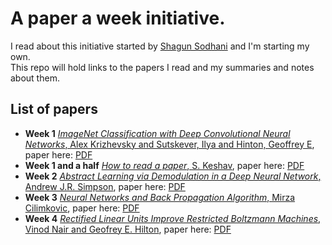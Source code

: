 # A paper a week initiative.

I read about this initiative started by [Shagun Sodhani](https://github.com/shagunsodhani) and I'm starting my own.  
This repo will hold links to the papers I read and my summaries and notes about them.  


## List of papers
* **Week 1** [*ImageNet Classification with Deep Convolutional Neural Networks*, Alex Krizhevsky and Sutskever, Ilya and Hinton, Geoffrey E](http://telegra.ph/ImageNet-Classification-with-Deep-Convolutional-Neural-Networks-A-summary-1st-Week-APAW-08-23), paper here: [PDF](https://papers.nips.cc/paper/4824-imagenet-classification-with-deep-convolutional-neural-networks.pdf)
* **Week 1 and a half** [*How to read a paper*, S. Keshav](http://telegra.ph/How-to-read-a-paper-a-summary-08-25), paper here: [PDF](http://blizzard.cs.uwaterloo.ca/keshav/home/Papers/data/07/paper-reading.pdf)  
* **Week 2** [*Abstract Learning via Demodulation in a Deep Neural Network*, Andrew J.R. Simpson](http://telegra.ph/Abstract-Learning-via-Demodulation-in-a-Deep-Neural-Network-A-summary-2nd-Week-APAW-08-31), paper here: [PDF](https://arxiv.org/pdf/1502.04042)  
* **Week 3** [*Neural Networks and Back Propagation Algorithm*, Mirza Cilimkovic](http://telegra.ph/Neural-Networks-and-Back-Propagation-Algorithm-A-summary-3rd-Week-APAW-09-03), paper here: [PDF](http://www.dataminingmasters.com/uploads/studentProjects/NeuralNetworks.pdf)
* **Week 4** [*Rectified Linear Units Improve Restricted Boltzmann Machines*, Vinod Nair and Geofrey E. Hilton](http://telegra.ph/Rectified-Linear-Units-Improve-Restricted-Boltzmann-Machines-A-summary-3rd-Week-APAW-09-11), paper here: [PDF](icml2010.haifa.il.ibm.com/papers/432.pdf
) 
